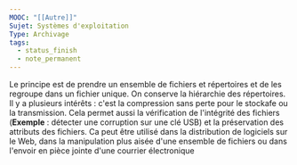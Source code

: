 ```yaml
---
MOOC: "[[Autre]]"
Sujet: Systèmes d'exploitation
Type: Archivage
tags:
  - status_finish
  - note_permanent
---
```

Le principe est de prendre un ensemble de fichiers et répertoires et de les regroupe dans un fichier unique. On conserve la hiérarchie des répertoires. Il y a plusieurs intérêts : c'est la compression sans perte pour le stockafe ou la transmission. Cela permet aussi la vérification de l'intégrité des fichiers (**Exemple** : détecter une corruption sur une clé USB) et la préservation des attributs des fichiers.
Ca peut être utilisé dans la distribution de logiciels sur le Web, dans la manipulation plus aisée d'une ensemble de fichiers ou dans l'envoir en pièce jointe d'une courrier électronique